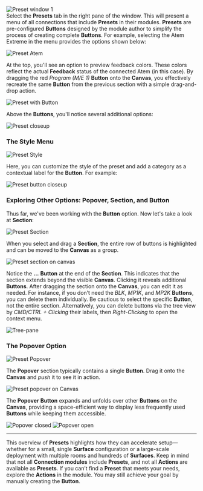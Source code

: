 ![Preset window 1](images/presets/preset_1.png "Preset window 1")  
Select the **Presets** tab in the right pane of the window. This will present a menu of all connections that include **Presets** in their modules. **Presets** are pre-configured **Buttons** designed by the module author to simplify the process of creating complete **Buttons**. For example, selecting the Atem Extreme in the menu provides the options shown below:

![Preset Atem](images/presets/preset_2.png "Preset Atem")  

At the top, you'll see an option to preview feedback colors. These colors reflect the actual **Feedback** status of the connected Atem (in this case). By dragging the red *Program (M/E 1)* **Button** onto the **Canvas**, you effectively recreate the same **Button** from the previous section with a simple drag-and-drop action.

![Preset with Button](images/presets/preset_3.png "Preset with Button")  

Above the **Buttons**, you'll notice several additional options:

![Preset closeup](images/presets/preset_closeup.png "Preset closeup")  

### The **Style** Menu  
![Preset Style](images/presets/preset_closeup_2.png "Preset Style")  

Here, you can customize the style of the preset and add a category as a contextual label for the **Button**. For example:

![Preset button closeup](images/presets/preset_button_closeup.png)  

### Exploring Other Options: **Popover**, **Section**, and **Button**  
Thus far, we've been working with the **Button** option. Now let's take a look at **Section**:

![Preset Section](images/presets/preset_section.png "Preset Section")  

When you select and drag a **Section**, the entire row of buttons is highlighted and can be moved to the **Canvas** as a group.

![Preset section on canvas](images/presets/preset_section_on_canvas.png "Preset section on canvas")  

Notice the **...** **Button** at the end of the **Section**. This indicates that the section extends beyond the visible **Canvas**. Clicking it reveals additional **Buttons**. After dragging the section onto the **Canvas**, you can edit it as needed. For instance, if you don’t need the *BLK*, *MP1K*, and *MP2K* **Buttons**, you can delete them individually. Be cautious to select the specific **Button**, not the entire section. Alternatively, you can delete buttons via the tree view by *CMD/CTRL + Clicking* their labels, then *Right-Clicking* to open the context menu.

![Tree-pane](images/presets/preset_tree.png)  

### The **Popover** Option  
![Preset Popover](images/presets/Preset_popover.png "Preset Popover")  

The **Popover** section typically contains a single **Button**. Drag it onto the **Canvas** and *push* it to see it in action.

![Preset popover on Canvas](images/presets/preset_popover_on_canvas.png "Preset popover on canvas")  

The **Popover** **Button** expands and unfolds over other **Buttons** on the **Canvas**, providing a space-efficient way to display less frequently used **Buttons** while keeping them accessible.

![Popover closed](images/presets/popover_closed.png) ![Popover open](images/presets/popover_open.png)  

---

This overview of **Presets** highlights how they can accelerate setup—whether for a small, single **Surface** configuration or a large-scale deployment with multiple rooms and hundreds of **Surfaces**. Keep in mind that not all **Connection modules** include **Presets**, and not all **Actions** are available as **Presets**. If you can’t find a **Preset** that meets your needs, explore the **Actions** in the module. You may still achieve your goal by manually creating the **Button**.